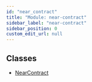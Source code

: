 ```yaml
---
id: "near_contract"
title: "Module: near-contract"
sidebar_label: "near-contract"
sidebar_position: 0
custom_edit_url: null
---
```


## Classes

- [NearContract](../classes/near_contract.NearContract.md)
